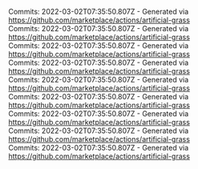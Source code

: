 Commits: 2022-03-02T07:35:50.807Z - Generated via https://github.com/marketplace/actions/artificial-grass
<br>
Commits: 2022-03-02T07:35:50.807Z - Generated via https://github.com/marketplace/actions/artificial-grass
<br>
Commits: 2022-03-02T07:35:50.807Z - Generated via https://github.com/marketplace/actions/artificial-grass
<br>
Commits: 2022-03-02T07:35:50.807Z - Generated via https://github.com/marketplace/actions/artificial-grass
<br>
Commits: 2022-03-02T07:35:50.807Z - Generated via https://github.com/marketplace/actions/artificial-grass
<br>
Commits: 2022-03-02T07:35:50.807Z - Generated via https://github.com/marketplace/actions/artificial-grass
<br>
Commits: 2022-03-02T07:35:50.807Z - Generated via https://github.com/marketplace/actions/artificial-grass
<br>
Commits: 2022-03-02T07:35:50.807Z - Generated via https://github.com/marketplace/actions/artificial-grass
<br>
Commits: 2022-03-02T07:35:50.807Z - Generated via https://github.com/marketplace/actions/artificial-grass
<br>
